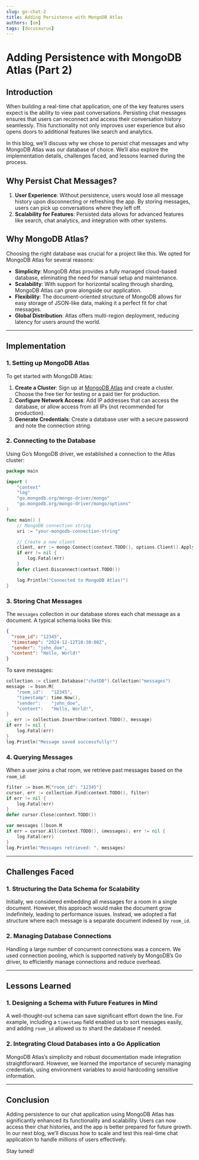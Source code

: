 ```yaml
---
slug: go-chat-2
title: Adding Persistence with MongoDB Atlas
authors: [om]
tags: [docusaurus]
---
```


# Adding Persistence with MongoDB Atlas (Part 2)

## **Introduction**

When building a real-time chat application, one of the key features users expect is the ability to view past conversations. Persisting chat messages ensures that users can reconnect and access their conversation history seamlessly. This functionality not only improves user experience but also opens doors to additional features like search and analytics.

In this blog, we’ll discuss why we chose to persist chat messages and why MongoDB Atlas was our database of choice. We’ll also explore the implementation details, challenges faced, and lessons learned during the process.

<!-- truncate -->

## **Why Persist Chat Messages?**

1. **User Experience**: Without persistence, users would lose all message history upon disconnecting or refreshing the app. By storing messages, users can pick up conversations where they left off.
2. **Scalability for Features**: Persisted data allows for advanced features like search, chat analytics, and integration with other systems.

## **Why MongoDB Atlas?**

Choosing the right database was crucial for a project like this. We opted for MongoDB Atlas for several reasons:

- **Simplicity**: MongoDB Atlas provides a fully managed cloud-based database, eliminating the need for manual setup and maintenance.
- **Scalability**: With support for horizontal scaling through sharding, MongoDB Atlas can grow alongside our application.
- **Flexibility**: The document-oriented structure of MongoDB allows for easy storage of JSON-like data, making it a perfect fit for chat messages.
- **Global Distribution**: Atlas offers multi-region deployment, reducing latency for users around the world.

---

## **Implementation**

### **1. Setting up MongoDB Atlas**

To get started with MongoDB Atlas:

1. **Create a Cluster**: Sign up at [MongoDB Atlas](https://www.mongodb.com/cloud/atlas) and create a cluster. Choose the free tier for testing or a paid tier for production.
2. **Configure Network Access**: Add IP addresses that can access the database, or allow access from all IPs (not recommended for production).
3. **Generate Credentials**: Create a database user with a secure password and note the connection string.

### **2. Connecting to the Database**

Using Go’s MongoDB driver, we established a connection to the Atlas cluster:

```go
package main

import (
    "context"
    "log"
    "go.mongodb.org/mongo-driver/mongo"
    "go.mongodb.org/mongo-driver/mongo/options"
)

func main() {
    // MongoDB connection string
    uri := "your-mongodb-connection-string"

    // Create a new client
    client, err := mongo.Connect(context.TODO(), options.Client().ApplyURI(uri))
    if err != nil {
        log.Fatal(err)
    }
    defer client.Disconnect(context.TODO())

    log.Println("Connected to MongoDB Atlas!")
}
```

### **3. Storing Chat Messages**

The `messages` collection in our database stores each chat message as a document. A typical schema looks like this:

```json
{
  "room_id": "12345",
  "timestamp": "2024-12-12T10:30:00Z",
  "sender": "john_doe",
  "content": "Hello, World!"
}
```

To save messages:

```go
collection := client.Database("chatDB").Collection("messages")
message := bson.M{
    "room_id":   "12345",
    "timestamp": time.Now(),
    "sender":    "john_doe",
    "content":   "Hello, World!",
}
_, err := collection.InsertOne(context.TODO(), message)
if err != nil {
    log.Fatal(err)
}
log.Println("Message saved successfully!")
```

### **4. Querying Messages**

When a user joins a chat room, we retrieve past messages based on the `room_id`:

```go
filter := bson.M{"room_id": "12345"}
cursor, err := collection.Find(context.TODO(), filter)
if err != nil {
    log.Fatal(err)
}
defer cursor.Close(context.TODO())

var messages []bson.M
if err = cursor.All(context.TODO(), &messages); err != nil {
    log.Fatal(err)
}
log.Println("Messages retrieved: ", messages)
```

---

## **Challenges Faced**

### **1. Structuring the Data Schema for Scalability**

Initially, we considered embedding all messages for a room in a single document. However, this approach would make the document grow indefinitely, leading to performance issues. Instead, we adopted a flat structure where each message is a separate document indexed by `room_id`.

### **2. Managing Database Connections**

Handling a large number of concurrent connections was a concern. We used connection pooling, which is supported natively by MongoDB’s Go driver, to efficiently manage connections and reduce overhead.

---

## **Lessons Learned**

### **1. Designing a Schema with Future Features in Mind**

A well-thought-out schema can save significant effort down the line. For example, including a `timestamp` field enabled us to sort messages easily, and adding `room_id` allowed us to shard the database if needed.

### **2. Integrating Cloud Databases into a Go Application**

MongoDB Atlas’s simplicity and robust documentation made integration straightforward. However, we learned the importance of securely managing credentials, using environment variables to avoid hardcoding sensitive information.

---

## **Conclusion**

Adding persistence to our chat application using MongoDB Atlas has significantly enhanced its functionality and scalability. Users can now access their chat histories, and the app is better prepared for future growth. In our next blog, we’ll discuss how to scale and test this real-time chat application to handle millions of users effectively.

Stay tuned!
